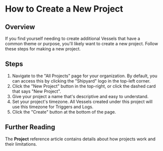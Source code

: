 # How to Create a New Project

## Overview

If you find yourself needing to create additional Vessels that have a common theme or purpose, you'll likely want to create a new project. Follow these steps for making a new project.

## Steps

1. Navigate to the "All Projects" page for your organization. By default, you can access this by clicking the "Shipyard" logo in the top-left corner.
2. Click the "New Project" button in the top-right, or click the dashed card that says "New Project". 
3. Give your project a name that's descriptive and easy to understand.
4. Set your project's timezone. All Vessels created under this project will use this timezone for Triggers and Logs.
5. Click the "Create" button at the bottom of the page.

## Further Reading

The **Project** reference article contains details about how projects work and their limitations.

